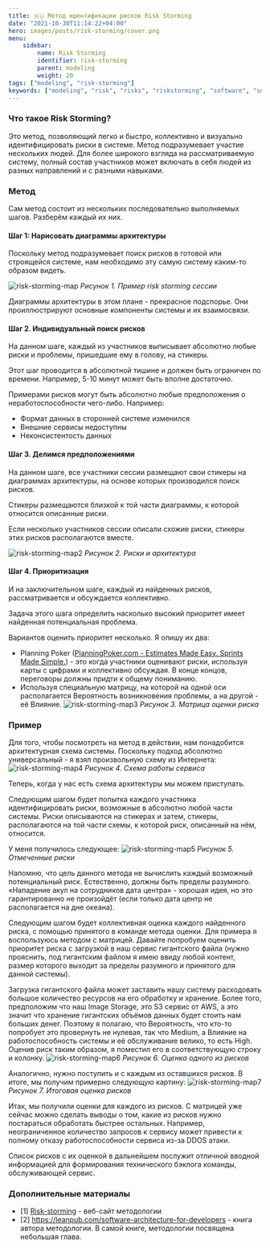 ```yaml
---
title: 🇷🇺 Метод идентификации рисков Risk Storming
date: "2021-10-30T11:14:22+04:00"
hero: images/posts/risk-storming/cover.png
menu:
    sidebar:
        name: Risk Storming
        identifier: risk-storming
        parent: modeling
        weight: 20
tags: ["modeling", "risk-storming"]
keywords: ["modeling", "risk", "risks", "riskstorming", "software", "softwarearchitecture", "architecture"]
---
```


### Что такое Risk Storming?
Это метод, позволяющий легко и быстро, коллективно и визуально идентифицировать риски в системе. Метод подразумевает участие нескольких людей. Для более широкого взгляда на рассматриваемую систему, полный состав участников может включать в себя людей из разных направлений и с разными навыками.

### Метод
Сам метод состоит из нескольких последовательно выполняемых шагов. Разберём каждый их них.

#### Шаг 1: Нарисовать диаграммы архитектуры
Поскольку метод подразумевает поиск рисков в готовой или строящейся системе,  нам необходимо эту самую систему каким-то образом видеть. 

![risk-storming-map](/images/risk-storming/1.png)
*Рисунок 1. Пример risk storming сессии*

Диаграммы архитектуры в этом плане - прекрасное подспорье. Они проиллюстрируют основные компоненты системы и их взаимосвязи. 

#### Шаг 2. Индивидуальный поиск рисков
На данном шаге, каждый из участников выписывает абсолютно любые риски и проблемы, пришедшие ему в голову, на стикеры.

Этот шаг проводится в абсолютной тишине и должен быть ограничен по времени. Например, 5-10 минут может быть вполне достаточно.

Примерами рисков могут быть абсолютно любые предположения о неработоспособности чего-либо. Например:
* Формат данных в сторонней системе изменился
* Внешние сервисы недоступны
* Неконсистентость данных

#### Шаг 3. Делимся предположениями
На данном шаге, все участники сессии размещают свои стикеры на диаграммах архитектуры, на основе которых производился поиск рисков. 

Стикеры размещаются близкой к той части диаграммы, к которой относится описанные риски.

Если несколько участников сессии описали схожие риски, стикеры этих рисков располагаются вместе.

![risk-storming-map2](/images/risk-storming/2.png)
*Рисунок 2. Риски и архитектура*

#### Шаг 4. Приоритизация
И на заключительном шаге, каждый из найденных рисков, рассматривается и обсуждается коллективно. 

Задача этого шага определить насколько высокий приоритет имеет найденная потенциальная проблема.

Вариантов оценить приоритет несколько. Я опишу их два:
* Planning Poker ([PlanningPoker.com - Estimates Made Easy. Sprints Made Simple.](https://www.planningpoker.com)) - это когда участники оценивают риски, используя карты с цифрами и коллективно обсуждая. В конце концов, переговоры должны придти к общему пониманию.
* Используя специальную матрицу, на которой на одной оси располагается Вероятность возникновения проблемы, а на другой - её Влияние.
![risk-storming-map3](/images/risk-storming/3.png)
*Рисунок 3. Матрица оценки риска*

### Пример
Для того, чтобы посмотреть на метод в действии, нам понадобится архитектурная схема системы. Поскольку подход абсолютно универсальный - я взял произвольную схему из Интернета:
![risk-storming-map4](/images/risk-storming/4.png)
*Рисунок 4. Схема работы сервиса*

Теперь, когда у нас есть схема архитектуры мы можем приступать.

Следующим шагом будет попытка каждого участника идентифицировать риски, возможные в абсолютно любой части системы. Риски описываются на стикерах и затем, стикеры, располагаются на той части схемы, к которой риск, описанный на нём, относится. 

У меня получилось следующее:
![risk-storming-map5](/images/risk-storming/5.png)
*Рисунок 5. Отмеченные риски*

Напомню, что цель данного метода не вычислить каждый возможный потенциальный риск. Естественно, должны быть пределы разумного. «Нападение акул на сотрудников дата центра» - хорошая идея, но это гарантированно не произойдёт (если только дата центр не располагается на дне океана). 

Следующим шагом будет коллективная оценка каждого найденного риска, с помощью принятого в команде метода оценки. Для примера я воспользуюсь методом с матрицей. Давайте попробуем оценить приоритет риска с загрузкой в наш сервис гигантского файла (нужно прояснить, под гигантским файлом я имею ввиду любой контент, размер которого выходит за пределы разумного и принятого для данной системы). 

Загрузка гигантского файла может заставить нашу систему расходовать большое количество ресурсов на его обработку и хранение. Более того, предположим что наш Image Storage, это S3 сервис от AWS, а это значит что хранение гигантских объёмов данных будет стоить нам больших денег. Поэтому я полагаю, что Вероятность, что кто-то попробует это провернуть не нулевая, так что Medium, а Влияние на работоспособность системы и её обслуживание велико, то есть High. Оценив риск таким образом, я поместил его в соответствующую строку и колонку. 
![risk-storming-map6](/images/risk-storming/6.png)
*Рисунок 6. Оценка одного из рисков*

Аналогично, нужно поступить и с каждым из оставшихся рисков. В итоге, мы получим примерно следующую картину:
![risk-storming-map7](/images/risk-storming/7.png)
*Рисунок 7. Итоговая оценка рисков*

Итак, мы получили оценки для каждого из рисков. С матрицей уже сейчас можно сделать выводы о том, какие из рисков нужно постараться обработать быстрее остальных. Например, неограниченное количество запросов к сервису может привести к полному отказу работоспособности сервиса из-за DDOS атаки.

Список рисков с их оценкой в дальнейшем послужит отличной вводной информацией для формирования технического бэклога команды, обслуживающей сервис.

### Дополнительные материалы
* [1] [Risk-storming](https://riskstorming.com) - веб-сайт методологии
* [2] https://leanpub.com/software-architecture-for-developers - книга автора методологии. В самой книге, методологии посвящена небольшая глава.